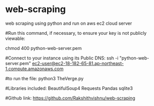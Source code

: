# web-scraping
web scraping using python and run on aws ec2 cloud server


#Run this command, if necessary, to ensure your key is not publicly viewable:

 chmod 400 python-web-server.pem

#Connect to your instance using its Public DNS:
 ssh -i "python-web-server.pem" ec2-user@ec2-18-182-65-81.ap-northeast-1.compute.amazonaws.com

#to run the file:
python3 TheVerge.py

#Libraries included:
BeautifulSoup4
Requests
Pandas
sqlite3

#Github link:
https://github.com/Rakshithvishnu/web-scraping
